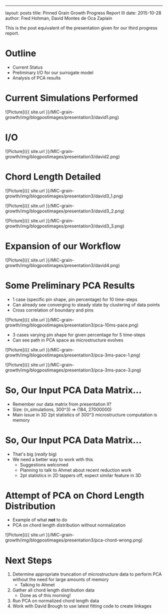 ---
layout:     posts
title:     	Pinned Grain Growth Progress Report III
date:      	2015-10-28
author:     Fred Hohman, David Montes de Oca Zapiain

This is the post equivalent of the presentation given for our third progress report. 

# Outline

* Current Status
* Preliminary I/O for our surrogate model
* Analysis of PCA results

# Current Simulations Performed

![Picture]({{ site.url }}/MIC-grain-growth/img/blogpostimages/presentation3/david1.png)

# I/O

![Picture]({{ site.url }}/MIC-grain-growth/img/blogpostimages/presentation3/david2.png)

# Chord Length Detailed

![Picture]({{ site.url }}/MIC-grain-growth/img/blogpostimages/presentation3/david3_1.png)

![Picture]({{ site.url }}/MIC-grain-growth/img/blogpostimages/presentation3/david3_2.png)

![Picture]({{ site.url }}/MIC-grain-growth/img/blogpostimages/presentation3/david3_3.png)

# Expansion of our Workflow 

![Picture]({{ site.url }}/MIC-grain-growth/img/blogpostimages/presentation3/david4.png)

# Some Preliminary PCA Results 

* 1 case (specific pin shape, pin percentage) for 10 time-steps
* Can already see converging to steady state by clustering of data points
* Cross correlation of boundary and pins

![Picture]({{ site.url }}/MIC-grain-growth/img/blogpostimages/presentation3/pca-10ms-pace.png)

* 3 cases varying pin shape for given percentage for 5 time-steps
* Can see path in PCA space as microstructure evolves

![Picture]({{ site.url }}/MIC-grain-growth/img/blogpostimages/presentation3/pca-3ms-pace-1.png)

![Picture]({{ site.url }}/MIC-grain-growth/img/blogpostimages/presentation3/pca-3ms-pace-3.png)

# So, Our Input PCA Data Matrix...

* Remember our data matrix from presentation II?
* Size: (n_simulations, 300^3) => (184, 27000000)
* Main issue in 3D 2pt statistics of 300^3 microstructure computation is memory

# So, Our Input PCA Data Matrix...

* That's big (*really* big)
* We need a better way to work with this
	* Suggestions welcomed
	* Planning to talk to Ahmet about recent reduction work
	* 2pt statistics in 2D tappers off, expect similar feature in 3D

# Attempt of PCA on Chord Length Distribution

* Example of what **not** to do
* PCA on chord length distribution without normalization

![Picture]({{ site.url }}/MIC-grain-growth/img/blogpostimages/presentation3/pca-chord-wrong.png)

# Next Steps

1. Determine appropriate truncation of microstructure data to perform PCA without the need for large amounts of memory
	* Talking to Ahmet
2. Gather all chord length distribution data
	* Done as of this morning!
3. Run PCA on normalized chord length data
4. Work with David Brough to use latest fitting code to create linkages